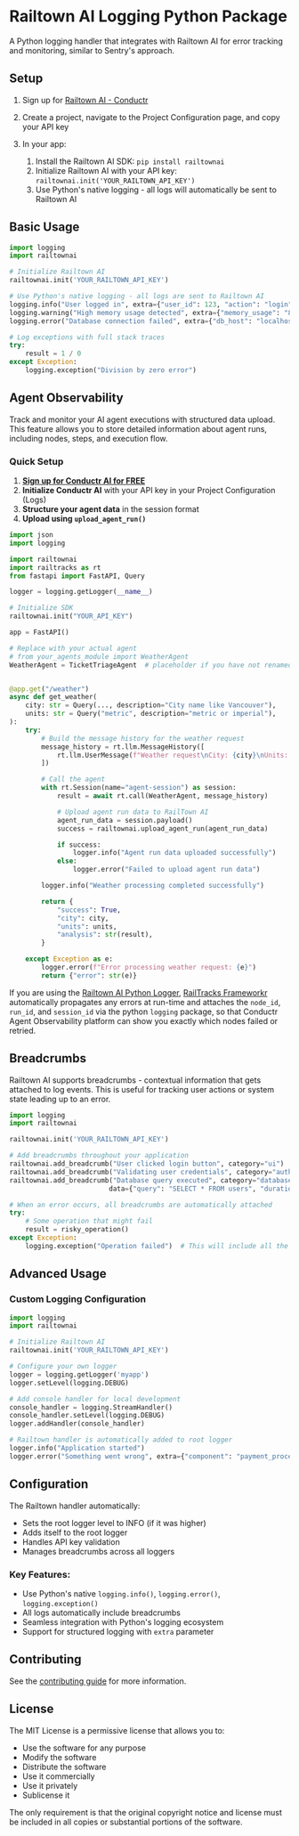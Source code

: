 # Railtown AI Logging Python Package

A Python logging handler that integrates with Railtown AI for error tracking and monitoring, similar to Sentry's approach.

## Setup

1. Sign up for [Railtown AI - Conductr](https://conductr.ai)
2. Create a project, navigate to the Project Configuration page, and copy your API key
3. In your app:

   1. Install the Railtown AI SDK: `pip install railtownai`
   2. Initialize Railtown AI with your API key: `railtownai.init('YOUR_RAILTOWN_API_KEY')`
   3. Use Python's native logging - all logs will automatically be sent to Railtown AI

## Basic Usage

```python
import logging
import railtownai

# Initialize Railtown AI
railtownai.init('YOUR_RAILTOWN_API_KEY')

# Use Python's native logging - all logs are sent to Railtown AI
logging.info("User logged in", extra={"user_id": 123, "action": "login"})
logging.warning("High memory usage detected", extra={"memory_usage": "85%"})
logging.error("Database connection failed", extra={"db_host": "localhost"})

# Log exceptions with full stack traces
try:
    result = 1 / 0
except Exception:
    logging.exception("Division by zero error")
```

## Agent Observability

Track and monitor your AI agent executions with structured data upload. This feature allows you to store detailed information about agent runs, including nodes, steps, and execution flow.

### Quick Setup

1. **[Sign up for Conductr AI for FREE](https://conductr.ai)**
2. **Initialize Conductr AI** with your API key in your Project Configuration (Logs)
3. **Structure your agent data** in the session format
4. **Upload using `upload_agent_run()`**

```python
import json
import logging

import railtownai
import railtracks as rt
from fastapi import FastAPI, Query

logger = logging.getLogger(__name__)

# Initialize SDK
railtownai.init("YOUR_API_KEY")

app = FastAPI()

# Replace with your actual agent
# from your_agents_module import WeatherAgent
WeatherAgent = TicketTriageAgent  # placeholder if you have not renamed it yet


@app.get("/weather")
async def get_weather(
    city: str = Query(..., description="City name like Vancouver"),
    units: str = Query("metric", description="metric or imperial"),
):
    try:
        # Build the message history for the weather request
        message_history = rt.llm.MessageHistory([
            rt.llm.UserMessage(f"Weather request\nCity: {city}\nUnits: {units}")
        ])

        # Call the agent
        with rt.Session(name="agent-session") as session:
            result = await rt.call(WeatherAgent, message_history)

            # Upload agent run data to RailTown AI
            agent_run_data = session.payload()
            success = railtownai.upload_agent_run(agent_run_data)

            if success:
                logger.info("Agent run data uploaded successfully")
            else:
                logger.error("Failed to upload agent run data")

        logger.info("Weather processing completed successfully")

        return {
            "success": True,
            "city": city,
            "units": units,
            "analysis": str(result),
        }

    except Exception as e:
        logger.error(f"Error processing weather request: {e}")
        return {"error": str(e)}


```

If you are using the [Railtown AI Python Logger](https://pypi.org/project/railtownai/), [RailTracks Frameworkr](https://pypi.org/project/railtracks/)
automatically propagates any errors at run-time and attaches the `node_id`, `run_id`, and `session_id` via the python
`logging` package, so that Conductr Agent Observability platform can show you exactly which nodes
failed or retried.

## Breadcrumbs

Railtown AI supports breadcrumbs - contextual information that gets attached to log events. This is useful for tracking user actions or system state leading up to an error.

```python
import logging
import railtownai

railtownai.init('YOUR_RAILTOWN_API_KEY')

# Add breadcrumbs throughout your application
railtownai.add_breadcrumb("User clicked login button", category="ui")
railtownai.add_breadcrumb("Validating user credentials", category="auth")
railtownai.add_breadcrumb("Database query executed", category="database",
                         data={"query": "SELECT * FROM users", "duration_ms": 45})

# When an error occurs, all breadcrumbs are automatically attached
try:
    # Some operation that might fail
    result = risky_operation()
except Exception:
    logging.exception("Operation failed")  # This will include all the breadcrumbs above
```

## Advanced Usage

### Custom Logging Configuration

```python
import logging
import railtownai

# Initialize Railtown AI
railtownai.init('YOUR_RAILTOWN_API_KEY')

# Configure your own logger
logger = logging.getLogger('myapp')
logger.setLevel(logging.DEBUG)

# Add console handler for local development
console_handler = logging.StreamHandler()
console_handler.setLevel(logging.DEBUG)
logger.addHandler(console_handler)

# Railtown handler is automatically added to root logger
logger.info("Application started")
logger.error("Something went wrong", extra={"component": "payment_processor"})
```

## Configuration

The Railtown handler automatically:

- Sets the root logger level to INFO (if it was higher)
- Adds itself to the root logger
- Handles API key validation
- Manages breadcrumbs across all loggers

### Key Features:

- Use Python's native `logging.info()`, `logging.error()`, `logging.exception()`
- All logs automatically include breadcrumbs
- Seamless integration with Python's logging ecosystem
- Support for structured logging with `extra` parameter

## Contributing

See the [contributing guide](./CONTRIBUTING.md) for more information.

## License

The MIT License is a permissive license that allows you to:

- Use the software for any purpose
- Modify the software
- Distribute the software
- Use it commercially
- Use it privately
- Sublicense it

The only requirement is that the original copyright notice and license must be included in all copies or substantial portions of the software.
